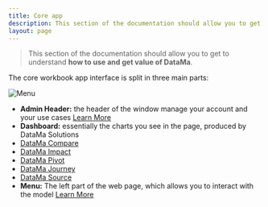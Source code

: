 ```yaml
---
title: Core app
description: This section of the documentation should allow you to get to understand how to use and get value of DataMa.
layout: page
---
```


> This section of the documentation should allow you to get to understand **how to use and get value of DataMa**.

The core workbook app interface is split in three main parts:

![Menu]({{site.url}}/{{site.baseurl}}/core_app/images/compare_home.png)

* **Admin Header:** the header of the window manage your account and your use cases [Learn More]({{site.url}}/{{site.baseurl}}/core-app/header.html)
* **Dashboard:**  essentially the charts you see in the page, produced by DataMa Solutions
 * [DataMa Compare]({{site.url}}/{{site.baseurl}}/core_app/compare.html)
 * [DataMa Impact]({{site.url}}/{{site.baseurl}}/core_app/impact.html)
 * [DataMa Pivot]({{site.url}}/{{site.baseurl}}/core_app/pivot.html)
 * [DataMa Journey]({{site.url}}/{{site.baseurl}}/core_app/journey.html)
 * [DataMa Source]({{site.url}}/{{site.baseurl}}/core_app/source.html)
* **Menu:** The left part of the web page, which allows you to interact with the model [Learn More]({{site.url}}/{{site.baseurl}}/core-app/menu.html)
